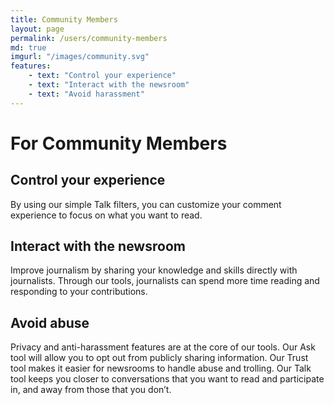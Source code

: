 ```yaml
---
title: Community Members
layout: page
permalink: /users/community-members
md: true
imgurl: "/images/community.svg"
features:
    - text: "Control your experience"
    - text: "Interact with the newsroom"
    - text: "Avoid harassment"
---
```

# For Community Members

## Control your experience

By using our simple Talk filters, you can customize your comment experience to focus on what you want to read.

## Interact with the newsroom

Improve journalism by sharing your knowledge and skills directly with journalists. Through our tools, journalists can spend more time reading and responding to your contributions.

## Avoid abuse 

Privacy and anti-harassment features are at the core of our tools. Our Ask tool will allow you to opt out from publicly sharing information. Our Trust tool makes it easier for newsrooms to handle abuse and trolling. Our Talk tool keeps you closer to conversations that you want to read and participate in, and away from those that you don’t.

